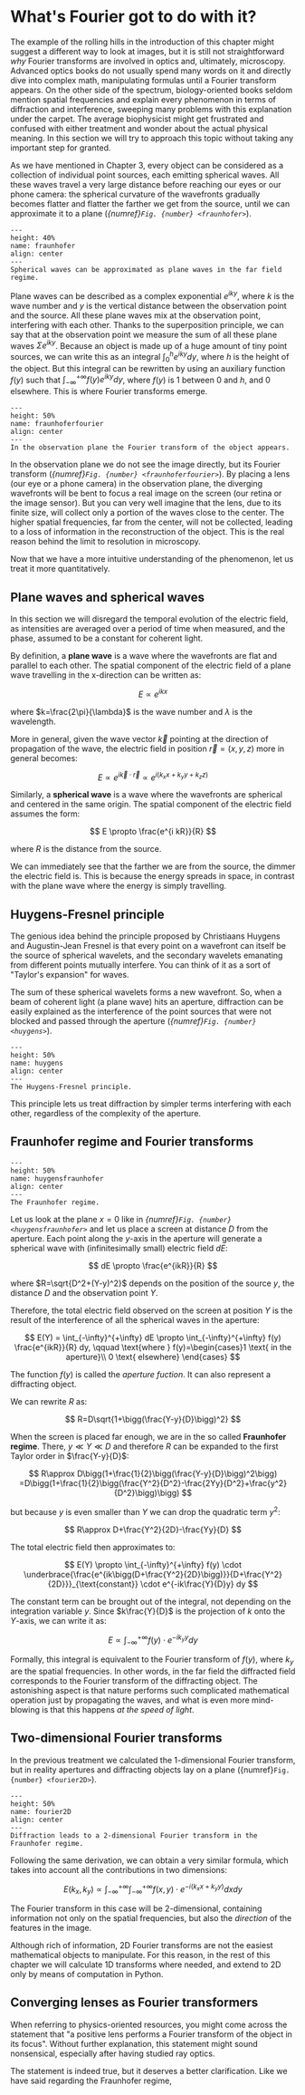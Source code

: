 # What's Fourier got to do with it?
The example of the rolling hills in the introduction of this chapter might suggest a different way to look at images, but it is still not straightforward _why_ Fourier transforms are involved in optics and, ultimately, microscopy. Advanced optics books do not usually spend many words on it and directly dive into complex math, manipulating formulas until a Fourier transform appears. On the other side of the spectrum, biology-oriented books seldom mention spatial frequencies and explain every phenomenon in terms of diffraction and interference, sweeping many problems with this explanation under the carpet. The average biophysicist might get frustrated and confused with either treatment and wonder about the actual physical meaning. In this section we will try to approach this topic without taking any important step for granted.

As we have mentioned in Chapter 3, every object can be considered as a collection of individual point sources, each emitting spherical waves. All these waves travel a very large distance before reaching our eyes or our phone camera: the spherical curvature of the wavefronts gradually becomes flatter and flatter the farther we get from the source, until we can approximate it to a plane (_{numref}`Fig. {number} <fraunhofer>`_).

```{figure} ../figures/fraunhofer.png
---
height: 40%
name: fraunhofer
align: center
---
Spherical waves can be approximated as plane waves in the far field regime.
```

Plane waves can be described as a complex exponential $e^{iky}$, where $k$ is the wave number and $y$ is the vertical distance between the observation point and the source. All these plane waves mix at the observation point, interfering with each other. Thanks to the superposition principle, we can say that at the observation point we measure the sum of all these plane waves $\Sigma e^{iky}$. Because an object is made up of a huge amount of tiny point sources, we can write this as an integral $\int_0^h e^{iky} dy$, where $h$ is the height of the object. But this integral can be rewritten by using an auxiliary function $f(y)$ such that $\int_{-\infty}^{+\infty} f(y) e^{iky} dy$, where $f(y)$ is 1 between 0 and $h$, and 0 elsewhere. This is where Fourier transforms emerge. 


```{figure} ../figures/fraunhoferfourier.png
---
height: 50%
name: fraunhoferfourier
align: center
---
In the observation plane the Fourier transform of the object appears.
```

In the observation plane we do not see the image directly, but its Fourier transform  (_{numref}`Fig. {number} <fraunhoferfourier>`_). By placing a lens (our eye or a phone camera) in the observation plane, the diverging wavefronts will be bent to focus a real image on the screen (our retina or the image sensor). But you can very well imagine that the lens, due to its finite size, will collect only a portion of the waves close to the center. The higher spatial frequencies, far from the center, will not be collected, leading to a loss of information in the reconstruction of the object. This is the real reason behind the limit to resolution in microscopy.

Now that we have a more intuitive understanding of the phenomenon, let us treat it more quantitatively.

Plane waves and spherical waves
---

In this section we will disregard the temporal evolution of the electric field, as intensities are averaged over a period of time when measured, and the phase, assumed to be a constant for coherent light.

By definition, a **plane wave** is a wave where the wavefronts are flat and parallel to each other. The spatial component of the electric field of a plane wave travelling in the x-direction can be written as:

$$
E \propto e^{i kx}
$$

where $k=\frac{2\pi}{\lambda}$ is the wave number and $\lambda$ is the wavelength. 

More in general, given the wave vector $\vec k$ pointing at the direction of propagation of the wave, the electric field in position $\vec r=(x,y,z)$ more in general becomes:

$$
E \propto e^{i \vec k \cdot \vec r} \propto e^{i (k_x x + k_y y + k_z z)}
$$

Similarly, a **spherical wave** is a wave where the wavefronts are spherical and centered in the same origin. The spatial component of the electric field assumes the form:

$$
E \propto \frac{e^{i kR}}{R}
$$

where $R$ is the distance from the source.

We can immediately see that the farther we are from the source, the dimmer the electric field is. This is because the energy spreads in space, in contrast with the plane wave where the energy is simply travelling.

Huygens-Fresnel principle
---
The genious idea behind the principle proposed by Christiaans Huygens and Augustin-Jean Fresnel is that every point on a wavefront can itself be the source of spherical wavelets, and the secondary wavelets emanating from different points mutually interfere. You can think of it as a sort of "Taylor's expansion" for waves.

The sum of these spherical wavelets forms a new wavefront. So, when a beam of coherent light (a plane wave) hits an aperture, diffraction can be easily explained as the interference of the point sources that were not blocked and passed through the aperture (_{numref}`Fig. {number} <huygens>`_).

```{figure} ../figures/huygens.png
---
height: 50%
name: huygens
align: center
---
The Huygens-Fresnel principle.
```

This principle lets us treat diffraction by simpler terms interfering with each other, regardless of the complexity of the aperture.

Fraunhofer regime and Fourier transforms
---
```{figure} ../figures/huygensfraunhofer.png
---
height: 50%
name: huygensfraunhofer
align: center
---
The Fraunhofer regime.
```

Let us look at the plane $x=0$ like in _{numref}`Fig. {number} <huygensfraunhofer>`_ and let us place a screen at distance $D$ from the aperture. Each point along the $y$-axis in the aperture will generate a spherical wave with (infinitesimally small) electric field $dE$:

$$
dE \propto \frac{e^{ikR}}{R}
$$

where $R=\sqrt{D^2+(Y-y)^2}$ depends on the position of the source $y$, the distance $D$ and the observation point $Y$. 

Therefore, the total electric field observed on the screen at position $Y$ is the result of the interference of all the spherical waves in the aperture:

$$
E(Y) = \int_{-\infty}^{+\infty} dE \propto \int_{-\infty}^{+\infty} f(y) \frac{e^{ikR}}{R} dy, \qquad \text{where } f(y)=\begin{cases}1 \text{ in the aperture}\\
0 \text{ elsewhere} \end{cases}
$$

The function $f(y)$ is called the _aperture fuction_. It can also represent a diffracting object.

We can rewrite $R$  as:

$$
R=D\sqrt{1+\bigg(\frac{Y-y}{D}\bigg)^2}
$$

When the screen is placed far enough, we are in the so called **Fraunhofer regime**. There, $y\ll Y\ll D$ and therefore $R$ can be expanded to the first Taylor order in $\frac{Y-y}{D}$:

$$
R\approx D\bigg(1+\frac{1}{2}\bigg(\frac{Y-y}{D}\bigg)^2\bigg) =D\bigg(1+\frac{1}{2}\bigg(\frac{Y^2}{D^2}-\frac{2Yy}{D^2}+\frac{y^2}{D^2}\bigg)\bigg)
$$

but because $y$ is even smaller than $Y$ we can drop the quadratic term $y^2$:

$$
R\approx D+\frac{Y^2}{2D}-\frac{Yy}{D}
$$

The total electric field then approximates to:

$$
E(Y) \propto \int_{-\infty}^{+\infty} f(y) \cdot \underbrace{\frac{e^{ik\bigg(D+\frac{Y^2}{2D}\bigg)}}{D+\frac{Y^2}{2D}}}_{\text{constant}} \cdot e^{-ik\frac{Y}{D}y} dy
$$

The constant term can be brought out of the integral, not depending on the integration variable $y$. Since $k\frac{Y}{D}$ is the projection of $k$ onto the $Y$-axis, we can write it as:

$$
E \propto \int_{-\infty}^{+\infty} f(y) \cdot e^{-ik_y y} dy
$$

Formally, this integral is equivalent to the Fourier transform of $f(y)$, where $k_y$ are the spatial frequencies. In other words, in the far field the diffracted field corresponds to the Fourier transform of the diffracting object. The astonishing aspect is that nature performs such complicated mathematical operation just by propagating the waves, and what is even more mind-blowing is that this happens _at the speed of light_. 

Two-dimensional Fourier transforms
---

In the previous treatment we calculated the 1-dimensional Fourier transform, but in reality apertures and diffracting objects lay on a plane ({numref}`Fig. {number} <fourier2D>`). 

```{figure} ../figures/fourier2D.png
---
height: 50%
name: fourier2D
align: center
---
Diffraction leads to a 2-dimensional Fourier transform in the Fraunhofer regime.
```

Following the same derivation, we can obtain a very similar formula, which takes into account all the contributions in two dimensions:

$$
E(k_x,k_y) \propto \int_{-\infty}^{+\infty}\int_{-\infty}^{+\infty} f(x,y) \cdot e^{-i(k_x x+ k_y y)} dxdy
$$

The Fourier transform in this case will be 2-dimensional, containing information not only on the spatial frequencies, but also the _direction_ of the features in the image.

Although rich of information, 2D Fourier transforms are not the easiest mathematical objects to manipulate. For this reason, in the rest of this chapter we will calculate 1D transforms where needed, and extend to 2D only by means of computation in Python.


Converging lenses as Fourier transformers
---
When referring to physics-oriented resources, you might come across the statement that "a positive lens performs a Fourier transform of the object in its focus". Without further explanation, this statement might sound nonsensical, especially after having studied ray optics.

The statement is indeed true, but it deserves a better clarification. Like we have said regarding the Fraunhofer regime, 
